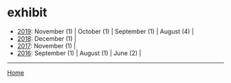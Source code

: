 # exhibit

  * [2019](./exhibit-2019.md): 
      November (1) | 
      October (1) | 
      September (1) | 
      August (4) | 
  * [2018](./exhibit-2018.md): 
      December (1) | 
  * [2017](./exhibit-2017.md): 
      November (1) | 
  * [2016](./exhibit-2016.md): 
      September (1) | 
      August (1) | 
      June (2) | 

----

[Home](../)
